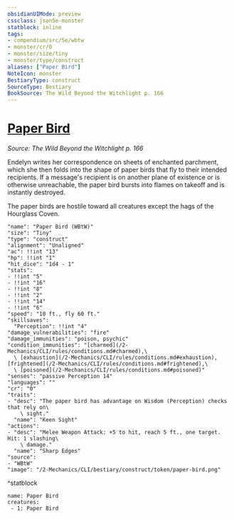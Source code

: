 ```yaml
---
obsidianUIMode: preview
cssclass: json5e-monster
statblock: inline
tags:
- compendium/src/5e/wbtw
- monster/cr/0
- monster/size/tiny
- monster/type/construct
aliases: ["Paper Bird"]
NoteIcon: monster
BestiaryType: construct
SourceType: Bestiary
BookSource: The Wild Beyond the Witchlight p. 166
---
```

# [Paper Bird](2-Mechanics/CLI/bestiary/construct/paper-bird-wbtw.md)
*Source: The Wild Beyond the Witchlight p. 166*  

Endelyn writes her correspondence on sheets of enchanted parchment, which she then folds into the shape of paper birds that fly to their intended recipients. If a message's recipient is on another plane of existence or is otherwise unreachable, the paper bird bursts into flames on takeoff and is instantly destroyed.

The paper birds are hostile toward all creatures except the hags of the Hourglass Coven.

```statblock
"name": "Paper Bird (WBtW)"
"size": "Tiny"
"type": "construct"
"alignment": "Unaligned"
"ac": !!int "13"
"hp": !!int "1"
"hit_dice": "1d4 - 1"
"stats":
- !!int "5"
- !!int "16"
- !!int "8"
- !!int "2"
- !!int "14"
- !!int "6"
"speed": "10 ft., fly 60 ft."
"skillsaves":
  "Perception": !!int "4"
"damage_vulnerabilities": "fire"
"damage_immunities": "poison, psychic"
"condition_immunities": "[charmed](/2-Mechanics/CLI/rules/conditions.md#charmed),\
  \ [exhaustion](/2-Mechanics/CLI/rules/conditions.md#exhaustion), [frightened](/2-Mechanics/CLI/rules/conditions.md#frightened),\
  \ [poisoned](/2-Mechanics/CLI/rules/conditions.md#poisoned)"
"senses": "passive Perception 14"
"languages": ""
"cr": "0"
"traits":
- "desc": "The paper bird has advantage on Wisdom (Perception) checks that rely on\
    \ sight."
  "name": "Keen Sight"
"actions":
- "desc": "Melee Weapon Attack: +5 to hit, reach 5 ft., one target. Hit: 1 slashing\
    \ damage."
  "name": "Sharp Edges"
"source":
- "WBtW"
"image": "/2-Mechanics/CLI/bestiary/construct/token/paper-bird.png"
```
^statblock

```encounter-table
name: Paper Bird
creatures:
 - 1: Paper Bird
```